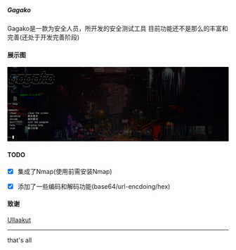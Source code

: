 ##### Gagako
Gagako是一款为安全人员，所开发的安全测试工具
目前功能还不是那么的丰富和完善(还处于开发完善阶段)

#### 展示图
![gagako](imgs/show.png)


#### TODO
- [x] 集成了Nmap(使用前需安装Nmap)
- [x] 添加了一些编码和解码功能(base64/url-encdoing/hex)


#### 致谢
[Ullaakut](https://github.com/Ullaakut/nmap)

---
that's all

